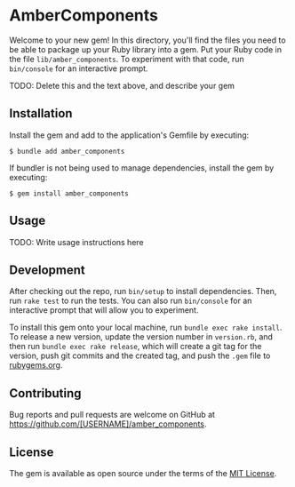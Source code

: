 # AmberComponents

Welcome to your new gem! In this directory, you'll find the files you need to be able to package up your Ruby library into a gem. Put your Ruby code in the file `lib/amber_components`. To experiment with that code, run `bin/console` for an interactive prompt.

TODO: Delete this and the text above, and describe your gem

## Installation

Install the gem and add to the application's Gemfile by executing:

    $ bundle add amber_components

If bundler is not being used to manage dependencies, install the gem by executing:

    $ gem install amber_components

## Usage

TODO: Write usage instructions here

## Development

After checking out the repo, run `bin/setup` to install dependencies. Then, run `rake test` to run the tests. You can also run `bin/console` for an interactive prompt that will allow you to experiment.

To install this gem onto your local machine, run `bundle exec rake install`. To release a new version, update the version number in `version.rb`, and then run `bundle exec rake release`, which will create a git tag for the version, push git commits and the created tag, and push the `.gem` file to [rubygems.org](https://rubygems.org).

## Contributing

Bug reports and pull requests are welcome on GitHub at https://github.com/[USERNAME]/amber_components.

## License

The gem is available as open source under the terms of the [MIT License](https://opensource.org/licenses/MIT).
